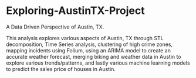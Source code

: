 # Exploring-AustinTX-Project
A Data Driven Perspective of Austin, TX.

This analysis explores various aspects of Austin, TX through STL decomposition, Time Series analysis, clustering of high crime zones, mapping incidents using Folium, using an ARIMA model to create an accurate weather forecast, merging biking and weather data in Austin to explore various trends/patterns, and lastly various machine learning models to predict the sales price of houses in Austin.
